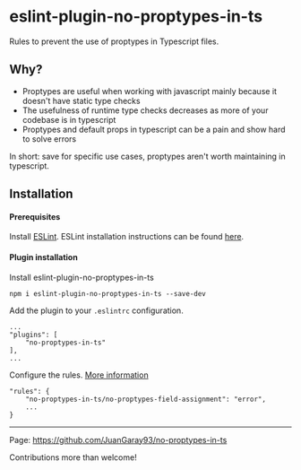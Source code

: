 # eslint-plugin-no-proptypes-in-ts

Rules to prevent the use of proptypes in Typescript files.

## Why?

- Proptypes are useful when working with javascript mainly because it doesn't have static type checks
- The usefulness of runtime type checks decreases as more of your codebase is in typescript
- Proptypes and default props in typescript can be a pain and show hard to solve errors

In short: save for specific use cases, proptypes aren't worth maintaining in typescript.

## Installation

#### Prerequisites

Install [ESLint](http://eslint.org/). ESLint installation instructions can be found [here](https://eslint.org/docs/user-guide/getting-started).

#### Plugin installation

Install eslint-plugin-no-proptypes-in-ts

    npm i eslint-plugin-no-proptypes-in-ts --save-dev

Add the plugin to your `.eslintrc` configuration.

    ...
    "plugins": [
        "no-proptypes-in-ts"
    ],
    ...

Configure the rules. [More information](https://eslint.org/docs/user-guide/configuring#configuring-rules)

    "rules": {
        "no-proptypes-in-ts/no-proptypes-field-assignment": "error",
        ...
    }

---

Page: https://github.com/JuanGaray93/no-proptypes-in-ts

Contributions more than welcome!
